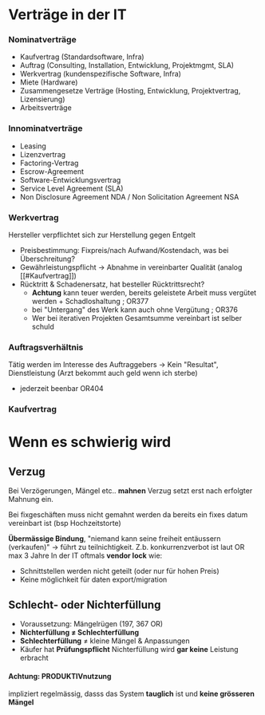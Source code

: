 # Verträge in der IT

### Nominatverträge
- Kaufvertrag (Standardsoftware, Infra)
- Auftrag (Consulting, Installation, Entwicklung, Projektmgmt, SLA)
- Werkvertrag (kundenspezifische Software, Infra)
- Miete (Hardware)
- Zusammengesetze Verträge (Hosting, Entwicklung, Projektvertrag, Lizensierung)
- Arbeitsverträge
### Innominatverträge
- Leasing
- Lizenzvertrag
- Factoring-Vertrag
- Escrow-Agreement
- Software-Entwicklungsvertrag
- Service Level Agreement (SLA)
- Non Disclosure Agreement NDA / Non Solicitation Agreement NSA

### Werkvertrag
Hersteller verpflichtet sich zur Herstellung gegen Entgelt
- Preisbestimmung: Fixpreis/nach Aufwand/Kostendach, was bei Überschreitung?
- Gewährleistungspflicht -> Abnahme in vereinbarter Qualität (analog [[#Kaufvertrag]])
- Rücktritt & Schadenersatz, hat besteller Rücktrittsrecht?
	- **Achtung** kann teuer werden, bereits geleistete Arbeit muss vergütet werden + Schadloshaltung ; OR377
	- bei "Untergang" des Werk kann auch ohne Vergütung ; OR376
	- Wer bei iterativen Projekten Gesamtsumme vereinbart ist selber schuld

### Auftragsverhältnis
Tätig werden im Interesse des Auftraggebers -> Kein "Resultat", Dienstleistung (Arzt bekommt auch geld wenn ich sterbe)

- jederzeit beenbar OR404

### Kaufvertrag



# Wenn es schwierig wird 
## Verzug

Bei Verzögerungen, Mängel etc.. **mahnen**
Verzug setzt erst nach erfolgter Mahnung ein.

Bei fixgeschäften muss nicht gemahnt werden da bereits ein fixes datum vereinbart ist (bsp Hochzeitstorte)

**Übermässige Bindung**, "niemand kann seine freiheit entäussern (verkaufen)" -> führt zu teilnichtigkeit. Z.b. konkurrenzverbot ist laut OR max 3 Jahre
In der IT oftmals **vendor lock** wie:
- Schnittstellen werden nicht geteilt (oder nur für hohen Preis)
- Keine möglichkeit für daten export/migration

## Schlecht- oder Nichterfüllung

- Voraussetzung: Mängelrügen (197, 367 OR)
- **Nichterfüllung $\ne$ Schlechterfüllung**
- **Schlechterfüllung** $\ne$ kleine Mängel & Anpassungen
- Käufer hat **Prüfungspflicht**
Nichterfüllung wird **gar keine** Leistung erbracht
#### Achtung: PRODUKTIVnutzung 
impliziert regelmässig, dasss das System **tauglich** ist und **keine grösseren Mängel**






